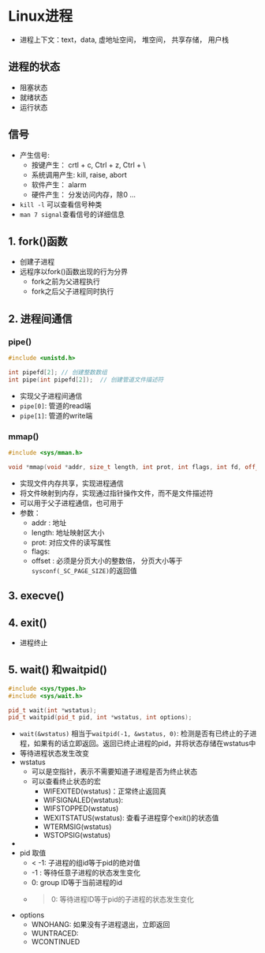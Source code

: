 # Linux进程

- 进程上下文：text，data, 虚地址空间， 堆空间， 共享存储， 用户栈

## 进程的状态

- 阻塞状态
- 就绪状态
- 运行状态

## 信号

- 产生信号: 
  -  按键产生： crtl + c, Ctrl + z, Ctrl + \
  - 系统调用产生: kill, raise, abort
  - 软件产生： alarm
  - 硬件产生： 分发访问内存，除0 ...
- `kill -l` 可以查看信号种类  
-  `man 7 signal`查看信号的详细信息


## 1. fork()函数

- 创建子进程
- 远程序以fork()函数出现的行为分界
  - fork之前为父进程执行
  - fork之后父子进程同时执行
  
## 2. 进程间通信

### pipe()

```c++
#include <unistd.h>

int pipefd[2]; // 创建整数数组
int pipe(int pipefd[2]);  // 创建管道文件描述符
```

- 实现父子进程间通信
- `pipe[0]`: 管道的read端
- `pipe[1]`: 管道的write端

### mmap()

```c++
#include <sys/mman.h>

void *mmap(void *addr, size_t length, int prot, int flags, int fd, off_t offset);

```

- 实现文件内存共享，实现进程通信
- 将文件映射到内存，实现通过指针操作文件，而不是文件描述符
- 可以用于父子进程通信，也可用于
- 参数：
  - addr : 地址
  - length: 地址映射区大小
  - prot: 对应文件的读写属性
  - flags:
  - offset : 必须是分页大小的整数倍， 分页大小等于`sysconf(_SC_PAGE_SIZE)`的返回值
  
## 3. execve()
  
## 4. exit()
  
  - 进程终止
  
## 5. wait() 和waitpid()

```c++
#include <sys/types.h>
#include <sys/wait.h>

pid_t wait(int *wstatus);
pid_t waitpid(pid_t pid, int *wstatus, int options);
```
  
- `wait(&wstatus)` 相当于`waitpid(-1, &wstatus, 0)`: 检测是否有已终止的子进程，如果有的话立即返回。返回已终止进程的pid，并将状态存储在wstatus中
- 等待进程状态发生改变
- wstatus
  - 可以是空指针，表示不需要知道子进程是否为终止状态
  - 可以查看终止状态的宏
    - WIFEXITED(wstatus)：正常终止返回真
    - WIFSIGNALED(wstatus): 
    - WIFSTOPPED(wstatus)
    - WEXITSTATUS(wstatus): 查看子进程穿个exit()的状态值
    - WTERMSIG(wstatus)
    - WSTOPSIG(wstatus)
- 
- pid 取值
  -  < -1: 子进程的组id等于pid的绝对值
  - -1 : 等待任意子进程的状态发生变化 
  - 0: group ID等于当前进程的id
  - > 0: 等待进程ID等于pid的子进程的状态发生变化
- options  
  - WNOHANG: 如果没有子进程退出，立即返回
  - WUNTRACED: 
  - WCONTINUED
  
  
  
  
  
  